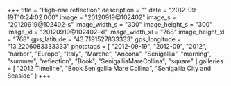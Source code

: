 +++
title = "High-rise reflection"
description = ""
date = "2012-09-19T10:24:02.000"
image = "20120919@102402"
image_s = "20120919@102402-s"
image_width_s = "300"
image_height_s = "300"
image_xl = "20120919@102402-xl"
image_width_xl = "768"
image_height_xl = "768"
gps_latitude = "43.7191527833333"
gps_longitude = "13.2206083333333"
phototags = [ "2012-09-19", "2012-09", "2012", "harbor", "Europe", "Italy", "Marche", "Ancona", "Senigallia", "morning", "summer", "reflection", "Book", "SenigalliaMareCollina", "square" ]
galleries = [ "2012 Timeline", "Book Senigallia Mare Collina", "Senigallia City and Seaside" ]
+++
